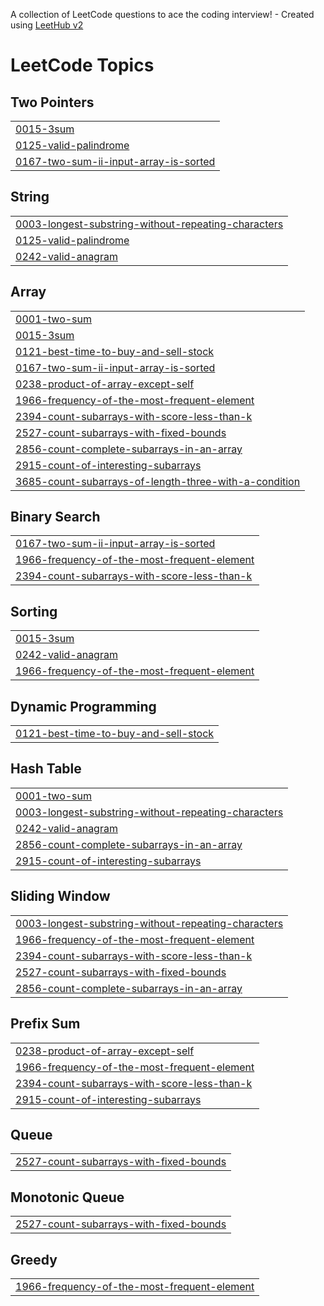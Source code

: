 A collection of LeetCode questions to ace the coding interview! - Created using [LeetHub v2](https://github.com/arunbhardwaj/LeetHub-2.0)
<!---LeetCode Topics Start-->
# LeetCode Topics
## Two Pointers
|  |
| ------- |
| [0015-3sum](https://github.com/abraham-diress/problem-solving/tree/master/0015-3sum) |
| [0125-valid-palindrome](https://github.com/abraham-diress/problem-solving/tree/master/0125-valid-palindrome) |
| [0167-two-sum-ii-input-array-is-sorted](https://github.com/abraham-diress/problem-solving/tree/master/0167-two-sum-ii-input-array-is-sorted) |
## String
|  |
| ------- |
| [0003-longest-substring-without-repeating-characters](https://github.com/abraham-diress/problem-solving/tree/master/0003-longest-substring-without-repeating-characters) |
| [0125-valid-palindrome](https://github.com/abraham-diress/problem-solving/tree/master/0125-valid-palindrome) |
| [0242-valid-anagram](https://github.com/abraham-diress/problem-solving/tree/master/0242-valid-anagram) |
## Array
|  |
| ------- |
| [0001-two-sum](https://github.com/abraham-diress/problem-solving/tree/master/0001-two-sum) |
| [0015-3sum](https://github.com/abraham-diress/problem-solving/tree/master/0015-3sum) |
| [0121-best-time-to-buy-and-sell-stock](https://github.com/abraham-diress/problem-solving/tree/master/0121-best-time-to-buy-and-sell-stock) |
| [0167-two-sum-ii-input-array-is-sorted](https://github.com/abraham-diress/problem-solving/tree/master/0167-two-sum-ii-input-array-is-sorted) |
| [0238-product-of-array-except-self](https://github.com/abraham-diress/problem-solving/tree/master/0238-product-of-array-except-self) |
| [1966-frequency-of-the-most-frequent-element](https://github.com/abraham-diress/problem-solving/tree/master/1966-frequency-of-the-most-frequent-element) |
| [2394-count-subarrays-with-score-less-than-k](https://github.com/abraham-diress/problem-solving/tree/master/2394-count-subarrays-with-score-less-than-k) |
| [2527-count-subarrays-with-fixed-bounds](https://github.com/abraham-diress/problem-solving/tree/master/2527-count-subarrays-with-fixed-bounds) |
| [2856-count-complete-subarrays-in-an-array](https://github.com/abraham-diress/problem-solving/tree/master/2856-count-complete-subarrays-in-an-array) |
| [2915-count-of-interesting-subarrays](https://github.com/abraham-diress/problem-solving/tree/master/2915-count-of-interesting-subarrays) |
| [3685-count-subarrays-of-length-three-with-a-condition](https://github.com/abraham-diress/problem-solving/tree/master/3685-count-subarrays-of-length-three-with-a-condition) |
## Binary Search
|  |
| ------- |
| [0167-two-sum-ii-input-array-is-sorted](https://github.com/abraham-diress/problem-solving/tree/master/0167-two-sum-ii-input-array-is-sorted) |
| [1966-frequency-of-the-most-frequent-element](https://github.com/abraham-diress/problem-solving/tree/master/1966-frequency-of-the-most-frequent-element) |
| [2394-count-subarrays-with-score-less-than-k](https://github.com/abraham-diress/problem-solving/tree/master/2394-count-subarrays-with-score-less-than-k) |
## Sorting
|  |
| ------- |
| [0015-3sum](https://github.com/abraham-diress/problem-solving/tree/master/0015-3sum) |
| [0242-valid-anagram](https://github.com/abraham-diress/problem-solving/tree/master/0242-valid-anagram) |
| [1966-frequency-of-the-most-frequent-element](https://github.com/abraham-diress/problem-solving/tree/master/1966-frequency-of-the-most-frequent-element) |
## Dynamic Programming
|  |
| ------- |
| [0121-best-time-to-buy-and-sell-stock](https://github.com/abraham-diress/problem-solving/tree/master/0121-best-time-to-buy-and-sell-stock) |
## Hash Table
|  |
| ------- |
| [0001-two-sum](https://github.com/abraham-diress/problem-solving/tree/master/0001-two-sum) |
| [0003-longest-substring-without-repeating-characters](https://github.com/abraham-diress/problem-solving/tree/master/0003-longest-substring-without-repeating-characters) |
| [0242-valid-anagram](https://github.com/abraham-diress/problem-solving/tree/master/0242-valid-anagram) |
| [2856-count-complete-subarrays-in-an-array](https://github.com/abraham-diress/problem-solving/tree/master/2856-count-complete-subarrays-in-an-array) |
| [2915-count-of-interesting-subarrays](https://github.com/abraham-diress/problem-solving/tree/master/2915-count-of-interesting-subarrays) |
## Sliding Window
|  |
| ------- |
| [0003-longest-substring-without-repeating-characters](https://github.com/abraham-diress/problem-solving/tree/master/0003-longest-substring-without-repeating-characters) |
| [1966-frequency-of-the-most-frequent-element](https://github.com/abraham-diress/problem-solving/tree/master/1966-frequency-of-the-most-frequent-element) |
| [2394-count-subarrays-with-score-less-than-k](https://github.com/abraham-diress/problem-solving/tree/master/2394-count-subarrays-with-score-less-than-k) |
| [2527-count-subarrays-with-fixed-bounds](https://github.com/abraham-diress/problem-solving/tree/master/2527-count-subarrays-with-fixed-bounds) |
| [2856-count-complete-subarrays-in-an-array](https://github.com/abraham-diress/problem-solving/tree/master/2856-count-complete-subarrays-in-an-array) |
## Prefix Sum
|  |
| ------- |
| [0238-product-of-array-except-self](https://github.com/abraham-diress/problem-solving/tree/master/0238-product-of-array-except-self) |
| [1966-frequency-of-the-most-frequent-element](https://github.com/abraham-diress/problem-solving/tree/master/1966-frequency-of-the-most-frequent-element) |
| [2394-count-subarrays-with-score-less-than-k](https://github.com/abraham-diress/problem-solving/tree/master/2394-count-subarrays-with-score-less-than-k) |
| [2915-count-of-interesting-subarrays](https://github.com/abraham-diress/problem-solving/tree/master/2915-count-of-interesting-subarrays) |
## Queue
|  |
| ------- |
| [2527-count-subarrays-with-fixed-bounds](https://github.com/abraham-diress/problem-solving/tree/master/2527-count-subarrays-with-fixed-bounds) |
## Monotonic Queue
|  |
| ------- |
| [2527-count-subarrays-with-fixed-bounds](https://github.com/abraham-diress/problem-solving/tree/master/2527-count-subarrays-with-fixed-bounds) |
## Greedy
|  |
| ------- |
| [1966-frequency-of-the-most-frequent-element](https://github.com/abraham-diress/problem-solving/tree/master/1966-frequency-of-the-most-frequent-element) |
<!---LeetCode Topics End-->